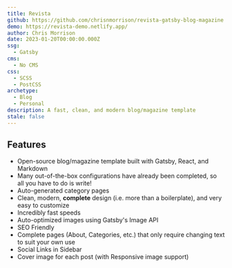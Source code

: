 ```yaml
---
title: Revista
github: https://github.com/chrisnmorrison/revista-gatsby-blog-magazine
demo: https://revista-demo.netlify.app/
author: Chris Morrison
date: 2023-01-20T00:00:00.000Z
ssg:
  - Gatsby
cms:
  - No CMS
css:
  - SCSS
  - PostCSS
archetype:
  - Blog
  - Personal
description: A fast, clean, and modern blog/magazine template
stale: false
---
```


## Features

- Open-source blog/magazine template built with Gatsby, React, and Markdown
- Many out-of-the-box configurations have already been completed, so all you have to do is write!
- Auto-generated category pages
- Clean, modern, **complete** design (i.e. more than a boilerplate), and very easy to customize
- Incredibly fast speeds
- Auto-optimized images using Gatsby's Image API
- SEO Friendly
- Complete pages (About, Categories, etc.) that only require changing text to suit your own use
- Social Links in Sidebar
- Cover image for each post (with Responsive image support)
